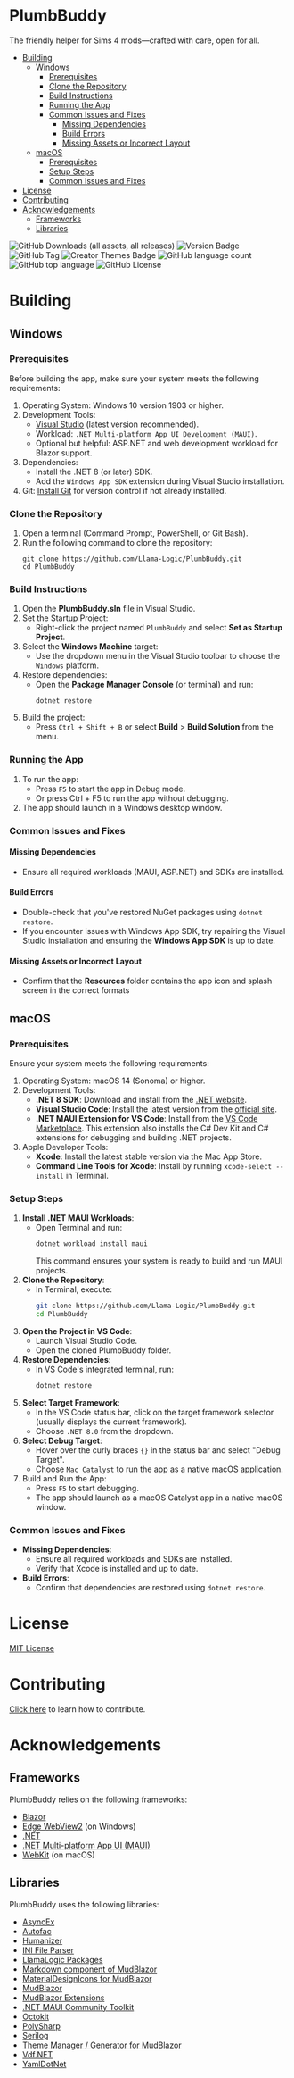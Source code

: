 <h1>PlumbBuddy</h1>
The friendly helper for Sims 4 mods—crafted with care, open for all.

<!-- TOC -->

- [Building](#building)
  - [Windows](#windows)
    - [Prerequisites](#prerequisites)
    - [Clone the Repository](#clone-the-repository)
    - [Build Instructions](#build-instructions)
    - [Running the App](#running-the-app)
    - [Common Issues and Fixes](#common-issues-and-fixes)
      - [Missing Dependencies](#missing-dependencies)
      - [Build Errors](#build-errors)
      - [Missing Assets or Incorrect Layout](#missing-assets-or-incorrect-layout)
  - [macOS](#macos)
    - [Prerequisites](#prerequisites-1)
    - [Setup Steps](#setup-steps)
    - [Common Issues and Fixes](#common-issues-and-fixes-1)
- [License](#license)
- [Contributing](#contributing)
- [Acknowledgements](#acknowledgements)
  - [Frameworks](#frameworks)
  - [Libraries](#libraries)

<!-- /TOC -->

![GitHub Downloads (all assets, all releases)](https://img.shields.io/github/downloads/Llama-Logic/PlumbBuddy/total)
![Version Badge](https://img.shields.io/badge/dynamic/xml?url=https%3A%2F%2Fraw.githubusercontent.com%2FLlama-Logic%2FPlumbBuddy%2Frefs%2Fheads%2Fmain%2FPlumbBuddy%2FPlumbBuddy.csproj&query=%2FProject%2FPropertyGroup%2FApplicationVersion%2Ftext()&label=version)
![GitHub Tag](https://img.shields.io/github/v/tag/Llama-Logic/PlumbBuddy?label=latest%20tag)
![Creator Themes Badge](https://img.shields.io/badge/creator%20themes-4-blue)
![GitHub language count](https://img.shields.io/github/languages/count/Llama-Logic/PlumbBuddy)
![GitHub top language](https://img.shields.io/github/languages/top/Llama-Logic/PlumbBuddy)
![GitHub License](https://img.shields.io/github/license/Llama-Logic/LlamaLogic)

# Building

## Windows

### Prerequisites
Before building the app, make sure your system meets the following requirements:
1. Operating System: Windows 10 version 1903 or higher.
2. Development Tools:
   * [Visual Studio](https://visualstudio.microsoft.com/) (latest version recommended).
   * Workload: `.NET Multi-platform App UI Development (MAUI)`.
   * Optional but helpful: ASP.NET and web development workload for Blazor support.
3. Dependencies:
   * Install the .NET 8 (or later) SDK.
   * Add the `Windows App SDK` extension during Visual Studio installation.
4. Git: [Install Git](https://git-scm.com/) for version control if not already installed.

### Clone the Repository
1. Open a terminal (Command Prompt, PowerShell, or Git Bash).
2. Run the following command to clone the repository:
    ```batch
    git clone https://github.com/Llama-Logic/PlumbBuddy.git
    cd PlumbBuddy
    ```

### Build Instructions
1. Open the **PlumbBuddy.sln** file in Visual Studio.
2. Set the Startup Project:
   * Right-click the project named `PlumbBuddy` and select **Set as Startup Project**.
3. Select the **Windows Machine** target:
   * Use the dropdown menu in the Visual Studio toolbar to choose the `Windows` platform.
4. Restore dependencies:
   * Open the **Package Manager Console** (or terminal) and run:
        ```batch
        dotnet restore
        ```
5. Build the project:
   * Press `Ctrl + Shift + B` or select **Build** > **Build Solution** from the menu.

### Running the App
1. To run the app:
   * Press `F5` to start the app in Debug mode.
   * Or press Ctrl + F5 to run the app without debugging.
2. The app should launch in a Windows desktop window.

### Common Issues and Fixes

#### Missing Dependencies
* Ensure all required workloads (MAUI, ASP.NET) and SDKs are installed.

#### Build Errors
* Double-check that you've restored NuGet packages using `dotnet restore`.
* If you encounter issues with Windows App SDK, try repairing the Visual Studio installation and ensuring the **Windows App SDK** is up to date.

#### Missing Assets or Incorrect Layout
* Confirm that the **Resources** folder contains the app icon and splash screen in the correct formats

## macOS

### Prerequisites
Ensure your system meets the following requirements:
1. Operating System: macOS 14 (Sonoma) or higher.
2. Development Tools:
   * **.NET 8 SDK**: Download and install from the [.NET website](https://dotnet.microsoft.com/download/dotnet/8.0).
   * **Visual Studio Code**: Install the latest version from the [official site](https://code.visualstudio.com/).
   * **.NET MAUI Extension for VS Code**: Install from the [VS Code Marketplace](https://marketplace.visualstudio.com/items?itemName=ms-dotnettools.dotnet-maui). This extension also installs the C# Dev Kit and C# extensions for debugging and building .NET projects. 
3. Apple Developer Tools:
   * **Xcode**: Install the latest stable version via the Mac App Store.
   * **Command Line Tools for Xcode**: Install by running `xcode-select --install` in Terminal.

### Setup Steps
1. **Install .NET MAUI Workloads**:
   * Open Terminal and run:
        ```zsh
        dotnet workload install maui
        ```
     This command ensures your system is ready to build and run MAUI projects. 
2. **Clone the Repository**:
   * In Terminal, execute:
        ```zsh
        git clone https://github.com/Llama-Logic/PlumbBuddy.git
        cd PlumbBuddy
        ```
3. **Open the Project in VS Code**:
   * Launch Visual Studio Code.
   * Open the cloned PlumbBuddy folder.
4. **Restore Dependencies**:
   * In VS Code's integrated terminal, run:
        ```zsh
        dotnet restore
        ```
5. **Select Target Framework**:
   * In the VS Code status bar, click on the target framework selector (usually displays the current framework).
   * Choose `.NET 8.0` from the dropdown.
6. **Select Debug Target**:
   * Hover over the curly braces `{}` in the status bar and select "Debug Target".
   * Choose `Mac Catalyst` to run the app as a native macOS application.
7. Build and Run the App:
   * Press `F5` to start debugging.
   * The app should launch as a macOS Catalyst app in a native macOS window.

### Common Issues and Fixes
* **Missing Dependencies**:
  * Ensure all required workloads and SDKs are installed.
  * Verify that Xcode is installed and up to date.
* **Build Errors**:
  * Confirm that dependencies are restored using `dotnet restore`.

# License
[MIT License](LICENSE)

# Contributing
[Click here](CONTRIBUTING.md) to learn how to contribute.

# Acknowledgements

## Frameworks
PlumbBuddy relies on the following frameworks:
* [Blazor](https://dotnet.microsoft.com/apps/aspnet/web-apps/blazor)
* [Edge WebView2](https://developer.microsoft.com/microsoft-edge/webview2) (on Windows)
* [.NET](https://dotnet.microsoft.com/)
* [.NET Multi-platform App UI (MAUI)](https://dotnet.microsoft.com/apps/maui)
* [WebKit](https://webkit.org/) (on macOS)

## Libraries
PlumbBuddy uses the following libraries:
* [AsyncEx](https://github.com/StephenCleary/AsyncEx)
* [Autofac](https://autofac.org/)
* [Humanizer](https://github.com/Humanizr/Humanizer)
* [INI File Parser](https://github.com/rickyah/ini-parser)
* [LlamaLogic Packages](https://github.com/Llama-Logic/LlamaLogic)
* [Markdown component of MudBlazor](https://github.com/MyNihongo/MudBlazor.Markdown)
* [MaterialDesignIcons for MudBlazor](https://github.com/bromix/Bromix.MudBlazor.MaterialDesignIcons)
* [MudBlazor](https://github.com/MudBlazor/MudBlazor)
* [MudBlazor Extensions](https://github.com/CodeBeamOrg/CodeBeam.MudBlazor.Extensions)
* [.NET MAUI Community Toolkit](https://github.com/CommunityToolkit/Maui)
* [Octokit](https://github.com/octokit)
* [PolySharp](https://github.com/Sergio0694/PolySharp)
* [Serilog](https://github.com/serilog/serilog)
* [Theme Manager / Generator for MudBlazor](https://github.com/MudBlazor/ThemeManager)
* [Vdf.NET](https://github.com/shravan2x/Gameloop.Vdf)
* [YamlDotNet](https://github.com/aaubry/YamlDotNet)